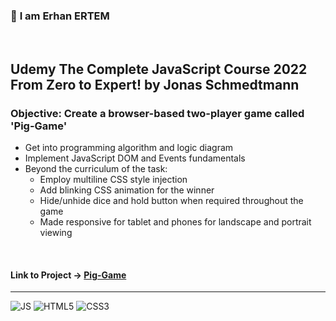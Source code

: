 ### 👋 **I am Erhan ERTEM**

&emsp;

## Udemy The Complete JavaScript Course 2022 From Zero to Expert! by Jonas Schmedtmann

### **Objective:** Create a browser-based two-player game called 'Pig-Game'

- Get into programming algorithm and logic diagram
- Implement JavaScript DOM and Events fundamentals
- Beyond the curriculum of the task:
  - Employ multiline CSS style injection
  - Add blinking CSS animation for the winner
  - Hide/unhide dice and hold button when required throughout the game
  - Made responsive for tablet and phones for landscape and portrait viewing

&emsp;

#### Link to Project &rarr; [Pig-Game](https://pig-game-erhan-ertem.netlify.app)

---

![JS](https://img.shields.io/badge/JavaScript-323330?style=for-the-badge&logo=javascript&logoColor=F7DF1E) ![HTML5](https://img.shields.io/badge/HTML5-E34F26?style=for-the-badge&logo=html5&logoColor=white) ![CSS3](https://img.shields.io/badge/CSS3-1572B6?style=for-the-badge&logo=css3&logoColor=white)

&emsp;

